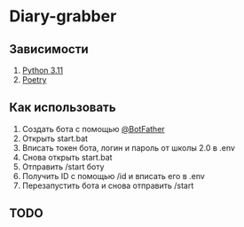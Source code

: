 # Diary-grabber
## Зависимости
1) [Python 3.11](https://www.python.org/)
2) [Poetry](https://pypi.org/project/poetry/)
## Как использовать
1) Создать бота с помощью [@BotFather](https://t.me/BotFather)
2) Открыть start.bat
3) Вписать токен бота, логин и пароль от школы 2.0 в .env
4) Снова открыть start.bat
5) Отправить /start боту
6) Получить ID с помощью /id и вписать его в .env
7) Перезапустить бота и снова отправить /start
## TODO

